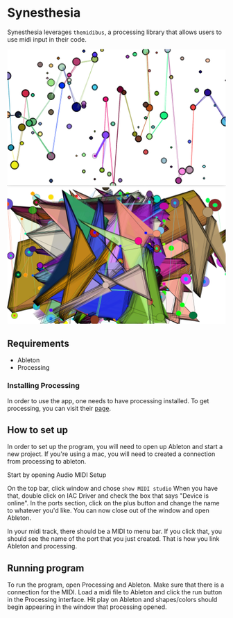 # Synesthesia

Synesthesia leverages `themidibus`, a processing library that allows users to use midi input in their code.

![](images/dots.png)
![](images/triangles.png)

## Requirements

* Ableton
* Processing

### Installing Processing
In order to use the app, one needs to have processing installed. To get processing, you can visit their [page](https://www.processing.org/download/).

## How to set up
In order to set up the program, you will need to open up Ableton and start a new
project. If you're using a mac, you will need to created a connection from
processing to ableton.

Start by opening Audio MIDI Setup

On the top bar, click window and chose `show MIDI studio`
When you have that, double click on IAC Driver and check the box that says
"Device is online". In the ports section, click on the plus button and
change the name to whatever you'd like. You can now close out of the window
and open Ableton.

In your midi track, there should be a MIDI to menu bar. If you click that,
you should see the name of the port that you just created. That is how you
link Ableton and processing.

## Running program

To run the program, open Processing and Ableton. Make sure that there is
a connection for the MIDI. Load a midi file to Ableton and click the run
button in the Processing interface. Hit play on Ableton and shapes/colors
should begin appearing in the window that processing opened.
